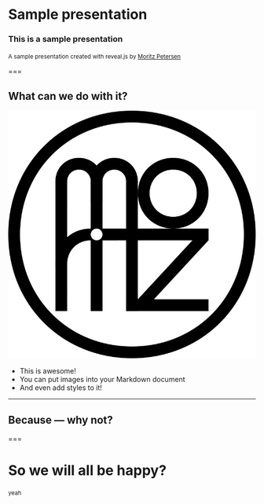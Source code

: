 # Sample presentation

### This is a sample presentation

<small>A sample presentation created with reveal.js by [Moritz Petersen](http://moritzpetersen.de)</small>

===

## What can we do with it?

![Some image](presentations/sample/img/moritz.svg) <!-- .element: style="border: none; padding: 0.5em; width: 20%" -->

-	This is awesome! <!-- .element: class="fragment" -->
-	You can put images into your Markdown document <!-- .element: class="fragment" -->
-	And even add styles to it! <!-- .element: class="fragment" -->

---

## Because &mdash; why not?

===

# So we will all be happy?

<small class="fragment">
    yeah
</small>
